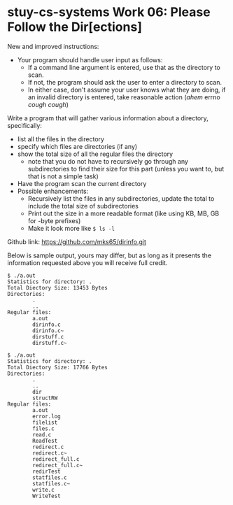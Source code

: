 # stuy-cs-systems Work 06: Please Follow the Dir[ections]

New and improved instructions:

- Your program should handle user input as follows:
  - If a command line argument is entered, use that as the directory to scan.
  - If not, the program should ask the user to enter a directory to scan.
  - In either case, don't assume your user knows what they are doing, if an invalid directory is entered, take reasonable action (*ahem* errno *cough cough*)

Write a program that will gather various information about a directory, specifically:

- list all the files in the directory
- specify which files are directories (if any)
- show the total size of all the regular files the directory
  - note that you do not have to recursively go through any subdirectories to find their size for this part (unless you want to, but that is not a simple task)
- Have the program scan the current directory
- Possible enhancements:
  - Recursively list the files in any subdirectories, update the total to include the total size of subdirectories
  - Print out the size in a more readable format (like using KB, MB, GB for -byte prefixes)
  - Make it look more like `$ ls -l`


Github link:
https://github.com/mks65/dirinfo.git

Below is sample output, yours may differ, but as long as it presents the information requested above you will receive full credit.
```
$ ./a.out
Statistics for directory: .
Total Diectory Size: 13453 Bytes
Directories:
        .
        ..
Regular files:
        a.out
        dirinfo.c
        dirinfo.c~
        dirstuff.c
        dirstuff.c~
```
```
$ ./a.out
Statistics for directory: .
Total Diectory Size: 17766 Bytes
Directories:
        .
        ..
        dir
        structRW
Regular files:
        a.out
        error.log
        filelist
        files.c
        read.c
        ReadTest
        redirect.c
        redirect.c~
        redirect_full.c
        redirect_full.c~
        redirTest
        statfiles.c
        statfiles.c~
        write.c
        WriteTest
```
